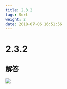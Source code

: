 ```yaml
---
title: 2.3.2
tags: Sort
weight: 2
date: 2018-07-06 16:51:56
---
```


# 2.3.2


## 解答

![](/resources/2.3.2/1.jpg)
